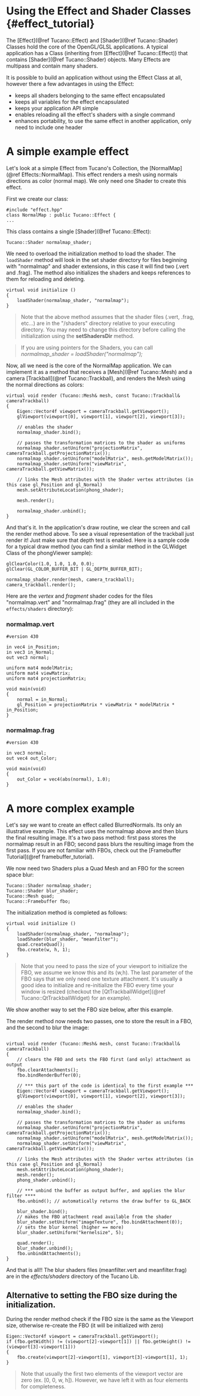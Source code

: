 Using the Effect and Shader Classes       {#effect_tutorial}
===================================

The [Effect](@ref Tucano::Effect) and [Shader](@ref Tucano::Shader) Classes hold the core of the OpenGL/GLSL applications.
A typical application has a Class (inheriting from [Effect](@ref Tucano::Effect)) that contains [Shader](@ref Tucano::Shader) objects. Many Effects are multipass and contain many shaders.

It is possible to build an application without using the Effect Class at all, however there a few advantages in using the Effect:

- keeps all shaders belonging to the same effect encapsulated
- keeps all variables for the effect encapsulated
- keeps your application API simple
- enables reloading all the effect's shaders with a single command
- enhances portability, to use the same effect in another application, only need to include one header

# A simple example effect 

Let's look at a simple Effect from Tucano's Collection, the [NormalMap](@ref Effects::NormalMap). 
This effect renders a mesh using normals directions as color (normal map).
We only need one Shader to create this effect.

First we create our class:

~~~~~~~~~~~~~~~~~~~~~~~~~~~~~~~~~~~~~~~~~~
#include "effect.hpp"
class NormalMap : public Tucano::Effect {
...
~~~~~~~~~~~~~~~~~~~~~~~~~~~~~~~~~~~~~~~~~~
    
This class contains a single [Shader](@ref Tucano::Effect):

~~~~~~~~~~~~~~~~~~~~~~~~~~~~~~~~~~~~~~~~~~
Tucano::Shader normalmap_shader;
~~~~~~~~~~~~~~~~~~~~~~~~~~~~~~~~~~~~~~~~~~
  
We need to overload the initialization method to load the shader. The `loadShader` method will look in the set shader directory for files beginning with "normalmap" and shader extensions, in this case it will find two (.vert and .frag). The method also initializes the shaders and keeps references to them for reloading and deleting.

~~~~~~~~~~~~~~~~~~~~~~~~~~~~~~~~~~~~~~~~~~
virtual void initialize ()
{
    loadShader(normalmap_shader, "normalmap");
}
~~~~~~~~~~~~~~~~~~~~~~~~~~~~~~~~~~~~~~~~~~

> Note that the above method assumes that the shader files (.vert, .frag, etc...) are in the "/shaders" directory relative to your executing directory. You may need to change this directory before calling the initialization using the **setShadersDir** method.

> If you are using pointers for the Shaders, you can call *normalmap_shader = loadShader("normalmap");*

Now, all we need is the core of the NormalMap application. We can implement it as a method that receives a [Mesh](@ref Tucano::Mesh) and a camera [Trackball](@ref Tucano::Trackball), and renders the Mesh using the normal directions as colors:

~~~~~~~~~~~~~~~~~~~~~~~~~~~~~~~~~~~~~~~~~~
virtual void render (Tucano::Mesh& mesh, const Tucano::Trackball& cameraTrackball)
{
    Eigen::Vector4f viewport = cameraTrackball.getViewport();
    glViewport(viewport[0], viewport[1], viewport[2], viewport[3]);

    // enables the shader
    normalmap_shader.bind();

    // passes the transformation matrices to the shader as uniforms
    normalmap_shader.setUniform("projectionMatrix", cameraTrackball.getProjectionMatrix());
    normalmap_shader.setUniform("modelMatrix", mesh.getModelMatrix());
    normalmap_shader.setUniform("viewMatrix", cameraTrackball.getViewMatrix());

    // links the Mesh attributes with the Shader vertex attributes (in this case gl_Position and gl_Normal)
    mesh.setAttributeLocation(phong_shader);

    mesh.render();

    normalmap_shader.unbind();
}
~~~~~~~~~~~~~~~~~~~~~~~~~~~~~~~~~~~~~~~~~~
    
And that's it. 
In the application's draw routine, we clear the screen and call the render method above. To see a visual representation of the trackball just render it! Just make sure that depth test is enabled. Here is a sample code for a typical draw method (you can find a similar method in the GLWidget Class of the phongViewer sample):

~~~~~~~~~~~~~~~~~~~~~~~~~~~~~~~~~~~~~~~~~~
glClearColor(1.0, 1.0, 1.0, 0.0);
glClear(GL_COLOR_BUFFER_BIT | GL_DEPTH_BUFFER_BIT);

normalmap_shader.render(mesh, camera_trackball);
camera_trackball.render();
~~~~~~~~~~~~~~~~~~~~~~~~~~~~~~~~~~~~~~~~~~

Here are the *vertex* and *fragment* shader codes for the files "normalmap.vert" and "normalmap.frag" (they are all included in the `effects/shaders` directory):

### normalmap.vert

~~~~~~~~~~~~~~~~~~~~~~~~~~~~~~~~~~~~~~~~~~
#version 430
	 
in vec4 in_Position;
in vec3 in_Normal;    
out vec3 normal;
	 
uniform mat4 modelMatrix;
uniform mat4 viewMatrix;
uniform mat4 projectionMatrix;
	 
void main(void)
{
    normal = in_Normal;
    gl_Position = projectionMatrix * viewMatrix * modelMatrix * in_Position;    
}
~~~~~~~~~~~~~~~~~~~~~~~~~~~~~~~~~~~~~~~~~~
    
### normalmap.frag

~~~~~~~~~~~~~~~~~~~~~~~~~~~~~~~~~~~~~~~~~~
#version 430
	 
in vec3 normal;
out vec4 out_Color;
	 
void main(void)
{
    out_Color = vec4(abs(normal), 1.0);
}
~~~~~~~~~~~~~~~~~~~~~~~~~~~~~~~~~~~~~~~~~~    

# A more complex example

Let's say we want to create an effect called BlurredNormals. Its only an illustrative example.
This effect uses the normalmap above and then blurs the final resulting image.
It's a two pass method: first pass stores the normalmap result in an FBO; second pass blurs the
resulting image from the first pass. If you are not familiar with FBOs, check out the [Framebuffer Tutorial](@ref framebuffer_tutorial).    
    
We now need two Shaders plus a Quad Mesh and an FBO for the screen space blur:

~~~~~~~~~~~~~~~~~~~~~~~~~~~~~~~~~~~~~~~~~~
Tucano::Shader normalmap_shader;
Tucano::Shader blur_shader;
Tucano::Mesh quad;
Tucano::Framebuffer fbo;
~~~~~~~~~~~~~~~~~~~~~~~~~~~~~~~~~~~~~~~~~~

The initialization method is completed as follows:

~~~~~~~~~~~~~~~~~~~~~~~~~~~~~~~~~~~~~~~~~~
virtual void initialize ()
{
    loadShader(normalmap_shader, "normalmap");
    loadShader(blur_shader, "meanfilter");    
    quad.createQuad();
    fbo.create(w, h, 1);
}
~~~~~~~~~~~~~~~~~~~~~~~~~~~~~~~~~~~~~~~~~~

> Note that you need to pass the size of your viewport to initialize the FBO, we assume we know this and its (w,h). The last parameter of the FBO says that we only need one texture attachment. It's usually a good idea to initialize and re-initialize the FBO every time your window is resized (checkout the [QtTrackballWidget](@ref Tucano::QtTrackballWidget) for an example).

We show another way to set the FBO size below, after this example.

The render method now needs two passes, one to store the result in a FBO, and the second to blur the image:

~~~~~~~~~~~~~~~~~~~~~~~~~~~~~~~~~~~~~~~~~~

virtual void render (Tucano::Mesh& mesh, const Tucano::Trackball& cameraTrackball)
{
    // clears the FBO and sets the FBO first (and only) attachment as output
    fbo.clearAttachments();
    fbo.bindRenderBuffer(0);
    
    // *** this part of the code is identical to the first example ***
    Eigen::Vector4f viewport = cameraTrackball.getViewport();
    glViewport(viewport[0], viewport[1], viewport[2], viewport[3]);

    // enables the shader
    normalmap_shader.bind();

    // passes the transformation matrices to the shader as uniforms
    normalmap_shader.setUniform("projectionMatrix", cameraTrackball.getProjectionMatrix());
    normalmap_shader.setUniform("modelMatrix", mesh.getModelMatrix());
    normalmap_shader.setUniform("viewMatrix", cameraTrackball.getViewMatrix());

    // links the Mesh attributes with the Shader vertex attributes (in this case gl_Position and gl_Normal)
    mesh.setAttributeLocation(phong_shader);
    mesh.render();
    phong_shader.unbind();
    
    // *** unbind the buffer as output buffer, and applies the blur filter ****
    fbo.unbind(); // automatically returns the draw buffer to GL_BACK
    
    blur_shader.bind();
    // makes the FBO attachment read available from the shader
    blur_shader.setUniform("imageTexture", fbo.bindAttachment(0));
    // sets the blur kernel (higher == more)
    blur_shader.setUniform("kernelsize", 5);

    quad.render();
    blur_shader.unbind();
    fbo.unbindAttachments();
}
~~~~~~~~~~~~~~~~~~~~~~~~~~~~~~~~~~~~~~~~~~
    
And that is all!!
The blur shaders files (meanfilter.vert and meanfilter.frag) are in the *effects/shaders* directory of the Tucano Lib.

## Alternative to setting the FBO size during the initialization.
   
During the render method check if the FBO size is the same as the Viewport size, otherwise re-create the FBO (it will be initialized with zero)

~~~~~~~~~~~~~~~~~~~~~~~~~~~~~~~~~~~~~~~~~~
Eigen::Vector4f viewport = cameraTrackball.getViewport();
if (fbo.getWidth() != (viewport[2]-viewport[1]) || fbo.getHeight() != (viewport[3]-viewport[1]))
{
    fbo.create(viewport[2]-viewport[1], viewport[3]-viewport[1], 1);
}
~~~~~~~~~~~~~~~~~~~~~~~~~~~~~~~~~~~~~~~~~~
        
> Note that usually the first two elements of the viewport vector are zero (ex. [0, 0, w, h]). However, we have left it with as four elements for completeness.
